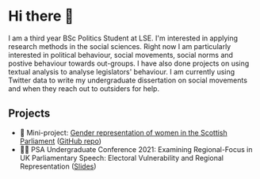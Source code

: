 # Hi there 👋

I am a third year BSc Politics Student at LSE. I'm interested in applying research methods in the social sciences. Right now I am particularly interested in political behaviour, social movements, social norms and postive behaviour towards out-groups. I have also done projects on using textual analysis to analyse legislators' behaviour. I am currently using Twitter data to write my undergraduate dissertation on social movements and when they reach out to outsiders for help.

## Projects 
* 🔎 Mini-project: [Gender representation of women in the Scottish Parliament](https://lenmetson.github.io/MSP-gender-speeches/) ([GitHub repo](https://github.com/lenmetson/MSP-gender-speeches))
* 🧑‍🏫 PSA Undergraduate Conference 2021: Examining Regional-Focus in UK Parliamentary Speech: Electoral Vulnerability and Regional Representation ([Slides](https://github.com/lenmetson/lenmetson/blob/34b00e5bf26b08b14b819b2167e5a86c14742331/files/psa_presentation_metson.pdf))


